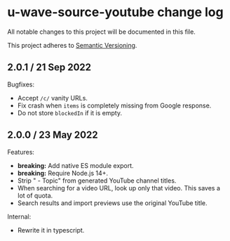 # u-wave-source-youtube change log

All notable changes to this project will be documented in this file.

This project adheres to [Semantic Versioning](http://semver.org/).

## 2.0.1 / 21 Sep 2022
Bugfixes:
 * Accept `/c/` vanity URLs.
 * Fix crash when `items` is completely missing from Google response.
 * Do not store `blockedIn` if it is empty.

## 2.0.0 / 23 May 2022
Features:
 * **breaking:** Add native ES module export.
 * **breaking:** Require Node.js 14+.
 * Strip " - Topic" from generated YouTube channel titles.
 * When searching for a video URL, look up only that video. This saves a lot of quota.
 * Search results and import previews use the original YouTube title.

Internal:
 * Rewrite it in typescript.
